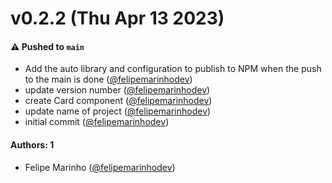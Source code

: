 # v0.2.2 (Thu Apr 13 2023)

#### ⚠️ Pushed to `main`

- Add the auto library and configuration to publish to NPM when the push to the main is done ([@felipemarinhodev](https://github.com/felipemarinhodev))
- update version number ([@felipemarinhodev](https://github.com/felipemarinhodev))
- create Card component ([@felipemarinhodev](https://github.com/felipemarinhodev))
- update name of project ([@felipemarinhodev](https://github.com/felipemarinhodev))
- initial commit ([@felipemarinhodev](https://github.com/felipemarinhodev))

#### Authors: 1

- Felipe Marinho ([@felipemarinhodev](https://github.com/felipemarinhodev))
